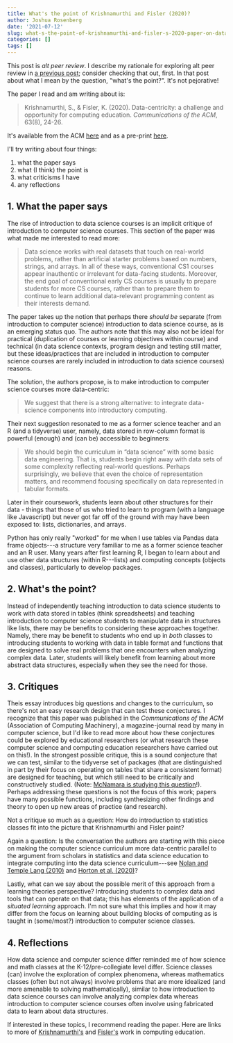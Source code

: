 ```yaml
---
title: What's the point of Krishnamurthi and Fisler (2020)?
author: Joshua Rosenberg
date: '2021-07-12'
slug: what-s-the-point-of-krishnamurthi-and-fisler-s-2020-paper-on-data-centricity
categories: []
tags: []
---
```


This post is *alt peer review*. I describe my rationale for exploring alt peer review in [a previous post](https://joshuamrosenberg.com/post/2021/07/11/alt-peer-review-via-blogs-and-newsletters/); consider checking that out, first. In that post about what I mean by the question, "what's the point?". It's not pejorative!

The paper I read and am writing about is:

> Krishnamurthi, S., & Fisler, K. (2020). Data-centricity: a challenge and opportunity for computing education. *Communications of the ACM*, 63(8), 24-26. 

It's available from the ACM [here](https://dl.acm.org/doi/fullHtml/10.1145/3408056?casa_token=0zOqDPK1vlQAAAAA:cOtAyvLXLr6V2obFPj-HDpk3p2gx1ttMiJbwmC63ZjlVUvuz_ppae8hv-xULASEPqLtJ3tCmnrXa3A) and as a pre-print [here](http://cs.brown.edu/~sk/Publications/Papers/Published/kf-data-centric/paper.pdf).

I'll try writing about four things: 

1. what the paper says
2. what (I think) the point is
3. what criticisms I have
4. any reflections 

## 1. What the paper says

The rise of introduction to data science courses is an implicit critique of introduction to computer science courses. This section of the paper was what made me interested to read more:

> Data science works with real datasets that touch on real-world problems, rather than artificial starter problems based on numbers, strings, and arrays. In all of these ways, conventional CS1 courses appear inauthentic or irrelevant for data-facing students. Moreover, the end goal of conventional early CS courses is usually to prepare students for more CS courses, rather than to prepare them to continue to learn additional data-relevant programming content as their interests demand.

The paper takes up the notion that perhaps there _should be_ separate (from introduction to computer science) introduction to data science course, as is an emerging status quo. The authors note that this may also not be ideal for practical (duplication of courses or learning objectives within course) and technical (in data science contexts, program design and testing still matter, but these ideas/practices that are included in introduction to computer science courses are rarely included in introduction to data science courses) reasons.

The solution, the authors propose, is to make introduction to computer science courses more data-centric:

> We suggest that there is a strong alternative: to integrate data-science components into introductory computing.

Their next suggestion resonated to me as a former science teacher and an R (and a tidyverse) user, namely, data stored in row-column format is powerful (enough) and (can be) accessible to beginners:

> We should begin the curriculum in “data science” with some basic data engineering. That is, students begin right away with data sets of some complexity reflecting real-world questions. Perhaps surprisingly, we believe that even the choice of representation matters, and recommend focusing specifically on data represented in tabular
formats. 

Later in their coursework, students learn about other structures for their data - things that those of us who tried to learn to program (with a language like Javascript) but never got far off of the ground with may have been exposed to: lists, dictionaries, and arrays. 

Python has only really "worked" for me when I use tables via Pandas data frame objects---a structure very familiar to me as a former science teacher and an R user. Many years after first learning R, I began to learn about and use other data structures (within R---lists) and computing concepts (objects and classes), particularly to develop packages. 

## 2. What's the point?

Instead of independently teaching introduction to data science students to work with data stored in tables (think spreadsheets) and teaching introduction to computer science students to manipulate data in structures like lists, there may be benefits to considering these approaches together. Namely, there may be benefit to students who end up in _both_ classes to introducing students to working with data in table format and functions that are designed to solve real problems that one encounters when analyzing complex data. Later, students will likely benefit from learning about more abstract data structures, especially when they see the need for those. 

## 3. Critiques

Theis essay introduces big questions and changes to the curriculum, so there's not an easy research design that can test these conjectures. I recognize that this paper was published in the *Communications of the ACM* (Association of Computing Machinery), a magazine-journal read by many in computer science, but I'd like to read more about how these conjectures could be explored by educational researchers (or what research these computer science and computing education researchers have carried out on this!). In the strongest possible critique, this is a sound conjecture that we can test, similar to the tidyverse set of packages (that are distinguished in part by their focus on operating on tables that share a consistent format) are designed for teaching, but which still need to be critically and constructively studied. (Note: [McNamara is studying this question](https://twitter.com/AmeliaMN/status/1347325295435530241)!). Perhaps addressing these questions is not the focus of this work; papers have many possible functions, including synthesizing other findings and theory to open up new areas of practice (and research).

Not a critique so much as a question: How do introduction to statistics classes fit into the picture that Krishnamurthi and Fisler paint? 

Again a question: Is the conversation the authors are starting with this piece on making the computer science curriculum more data-centric parallel to the argument from scholars in statistics and data science education to integrate computing into the data science curriculum---see [Nolan and Temple Lang (2010)](https://www.tandfonline.com/doi/abs/10.1198/tast.2010.09132?casa_token=EWnSjDBLOZwAAAAA:VXg_NeVePS15-LxyYUrzdgjcCAhA37UxFl-7A16RUEPWXU2pi-pxj84dHdtq5kW0V9Dlnev42Z2_) and [Horton et al. (2020)](https://www.tandfonline.com/doi/full/10.1080/10691898.2020.1862609)? 

Lastly, what can we say about the possible merit of this approach from a learning theories perspective? Introducing students to complex data and tools that can operate on that data; this has elements of the application of a _situated learning_ approach. I'm not sure what this implies and how it may differ from the focus on learning about building blocks of computing as is taught in (some/most?) introduction to computer science classes.

## 4. Reflections

How data science and computer science differ reminded me of how science and math classes at the K-12/pre-collegiate level differ. Science classes (can) involve the exploration of complex phenomena, whereas mathematics classes (often but not always) involve problems that are more idealized (and more amenable to solving mathematically), similar to how introduction to data science courses can involve analyzing complex data whereas introduction to computer science courses often involve using fabricated data to learn about data structures.

If interested in these topics, I recommend reading the paper. Here are links to more of [Krishnamurthi's](https://cs.brown.edu/~sk/) and [Fisler's](http://cs.brown.edu/~kfisler/) work in computing education.